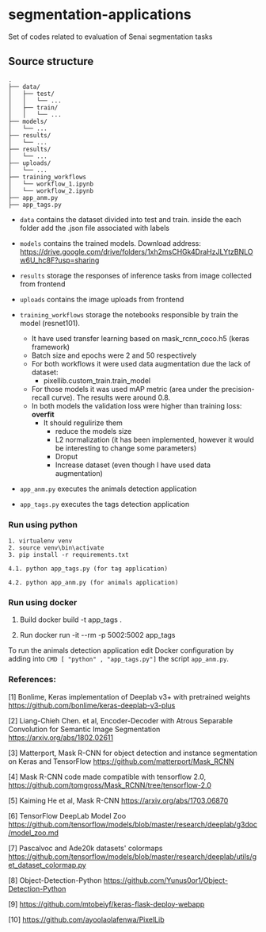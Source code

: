 # segmentation-applications
Set of codes related to evaluation of Senai segmentation tasks

## Source structure
```
.
├── data/
│   ├── test/
│   │   └── ...
│   ├── train/
│   │   └── ...
├── models/
│   └── ...
├── results/
│   └── ...
├── results/
│   └── ...
├── uploads/
│   └── ...
├── training_workflows
│   └── workflow_1.ipynb
│   └── workflow_2.ipynb
├── app_anm.py
├── app_tags.py
```

- `data` contains the dataset divided into test and train. inside the each folder add the .json file associated with labels

- `models` contains the trained models. Download address:
https://drive.google.com/drive/folders/1xh2msCHGk4DraHzJLYtzBNLOw6U_hc8F?usp=sharing

- `results` storage the responses of inference tasks from image collected from frontend

- `uploads` contains the image uploads from frontend

- `training_workflows` storage the notebooks responsible by train the model (resnet101). 
   - It have used transfer learning based on mask_rcnn_coco.h5 (keras framework)
   - Batch size and epochs were 2 and 50 respectively
   - For both workflows it were used data augmentation due the lack of dataset:
      - pixellib.custom_train.train_model
   - For those models it was used mAP metric (area under the precision-recall curve). The results were around 0.8.
   - In both models the validation loss were higher than training loss: **overfit**
      - It should regulirize them
        - reduce the models size
        - L2 normalization (it has been implemented, however it would be interesting to change some parameters)
        - Droput
        - Increase dataset (even though I have used data augmentation)

- `app_anm.py` executes the animals detection application

- `app_tags.py` executes the tags detection application

### Run using python

```
1. virtualenv venv
2. source venv\bin\activate
3. pip install -r requirements.txt

4.1. python app_tags.py (for tag application)

4.2. python app_anm.py (for animals application)
```

### Run using docker
1. Build
docker build -t app_tags .

3. Run
docker run -it --rm -p 5002:5002 app_tags

To run the animals detection application edit Docker configuration by adding into `CMD [ "python" , "app_tags.py"]` the script `app_anm.py`.

### References:

[1] Bonlime, Keras implementation of Deeplab v3+ with pretrained weights https://github.com/bonlime/keras-deeplab-v3-plus

[2] Liang-Chieh Chen. et al, Encoder-Decoder with Atrous Separable Convolution for Semantic Image Segmentation https://arxiv.org/abs/1802.02611

[3] Matterport, Mask R-CNN for object detection and instance segmentation on Keras and TensorFlow https://github.com/matterport/Mask_RCNN

[4] Mask R-CNN code made compatible with tensorflow 2.0, https://github.com/tomgross/Mask_RCNN/tree/tensorflow-2.0

[5] Kaiming He et al, Mask R-CNN https://arxiv.org/abs/1703.06870

[6] TensorFlow DeepLab Model Zoo https://github.com/tensorflow/models/blob/master/research/deeplab/g3doc/model_zoo.md

[7] Pascalvoc and Ade20k datasets' colormaps https://github.com/tensorflow/models/blob/master/research/deeplab/utils/get_dataset_colormap.py

[8] Object-Detection-Python https://github.com/Yunus0or1/Object-Detection-Python

[9] https://github.com/mtobeiyf/keras-flask-deploy-webapp

[10] https://github.com/ayoolaolafenwa/PixelLib
